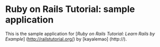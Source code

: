 # Ruby on Rails Tutorial: sample application

This is the sample application for
[*Ruby on Rails Tutorial: Learn Rails by Example*] (http://railstutorial.org/)
by [kayalemao] (http://).
